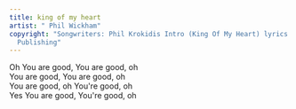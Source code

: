 ```yaml
---
title: king of my heart
artist: " Phil Wickham"
copyright: "Songwriters: Phil Krokidis Intro (King Of My Heart) lyrics © Fabric
  Publishing"
---
```

Oh You are good, You are good, oh\
You are good, You are good, oh\
You are good, oh You're good, oh\
Yes You are good, You're good, oh